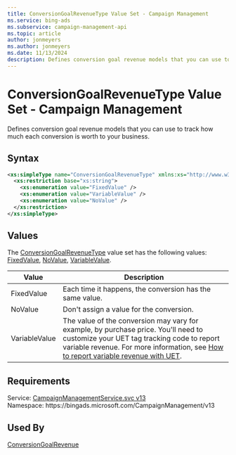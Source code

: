 ```yaml
---
title: ConversionGoalRevenueType Value Set - Campaign Management
ms.service: bing-ads
ms.subservice: campaign-management-api
ms.topic: article
author: jonmeyers
ms.author: jonmeyers
ms.date: 11/13/2024
description: Defines conversion goal revenue models that you can use to track how much each conversion is worth to your business.
---
```

# ConversionGoalRevenueType Value Set - Campaign Management
Defines conversion goal revenue models that you can use to track how much each conversion is worth to your business.   

## Syntax
```xml
<xs:simpleType name="ConversionGoalRevenueType" xmlns:xs="http://www.w3.org/2001/XMLSchema">
  <xs:restriction base="xs:string">
    <xs:enumeration value="FixedValue" />
    <xs:enumeration value="VariableValue" />
    <xs:enumeration value="NoValue" />
  </xs:restriction>
</xs:simpleType>
```

## <a name="values"></a>Values

The [ConversionGoalRevenueType](conversiongoalrevenuetype.md) value set has the following values: [FixedValue](#fixedvalue), [NoValue](#novalue), [VariableValue](#variablevalue).

|Value|Description|
|-----------|---------------|
|<a name="fixedvalue"></a>FixedValue|Each time it happens, the conversion has the same value.|
|<a name="novalue"></a>NoValue|Don't assign a value for the conversion.|
|<a name="variablevalue"></a>VariableValue|The value of the conversion may vary for example, by purchase price. You'll need to customize your UET tag tracking code to report variable revenue. For more information, see [How to report variable revenue with UET](https://help.ads.microsoft.com/#apex/3/en/56687/2/en/#ext:none).|

## Requirements
Service: [CampaignManagementService.svc v13](https://campaign.api.bingads.microsoft.com/Api/Advertiser/CampaignManagement/v13/CampaignManagementService.svc)  
Namespace: https\://bingads.microsoft.com/CampaignManagement/v13  

## Used By
[ConversionGoalRevenue](conversiongoalrevenue.md)  
